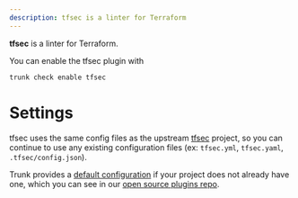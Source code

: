 ```yaml
---
description: tfsec is a linter for Terraform
---
```


**tfsec** is a linter for Terraform.

You can enable the tfsec plugin with

```shell
trunk check enable tfsec
```

# Settings

tfsec uses the same config files as the
upstream [tfsec](https://github.com/aquasecurity/tfsec) project, so you can continue to use any
existing configuration files (ex: `tfsec.yml`, `tfsec.yaml`, `.tfsec/config.json`).
    

Trunk provides a [default configuration](https://github.com/trunk-io/plugins/tree/main/linters/tfsec) if your project does not already have one,
which you can see in our [open source plugins repo](https://github.com/trunk-io/plugins/tree/main).
